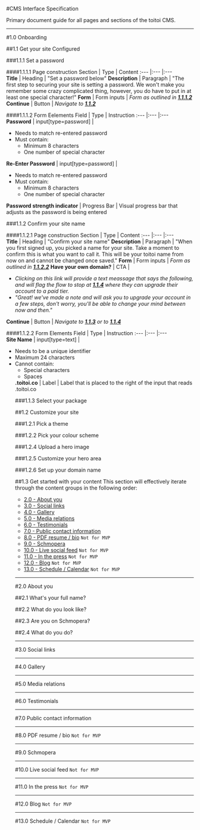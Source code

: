 #CMS Interface Specification

Primary document guide for all pages and sections of the toitoi CMS.

---

<a name="1.0"></a>
#1.0 Onboarding

<a name="1.1"></a>
##1.1 Get your site Configured

<a name="1.1.1"></a>
###1.1.1 Set a password

<a name="1.1.1.1"></a>
####1.1.1.1 Page construction
Section | Type | Content
:---  |:---  |:---  
**Title** | Heading | "Set a password below"
**Description** | Paragraph | "The first step to securing your site is setting a password. We won't make you remember some crazy complicated thing, however, you do have to put in at least one special character!"
**Form** | Form inputs | *Form as outlined in [**1.1.1.2**](#1.1.1.2)*
**Continue** | Button | *Navigate to [**1.1.2**](#1.1.2)*


<a name="1.1.1.2"></a>
####1.1.1.2 Form Eelements
Field | Type | Instruction
:---  |:---  |:---  
**Password** | input[type=password] | <ul><li>Needs to match re-entered password</li><li>Must contain: <ul><li>Minimum 8 characters</li><li>One number of special character</li></ul></li></ul>
**Re-Enter Password** | input[type=password] | <ul><li>Needs to match re-entered password</li><li>Must contain: <ul><li>Minimum 8 characters</li><li>One number of special character</li></ul></li></ul>
**Password strength indicator** | Progress Bar | Visual progress bar that adjusts as the password is being entered

<a name="1.1.2"></a>
###1.1.2 Confirm your site name

<a name="1.1.2.1"></a>
####1.1.2.1 Page construction
Section | Type | Content
:---  |:---  |:---  
**Title** | Heading | "Confirm your site name"
**Description** | Paragraph | "When you first signed up, you picked a name for your site. Take a moment to confirm this is what you want to call it. This will be your toitoi name from now on and cannot be changed once saved."
**Form** | Form inputs | *Form as outlined in [**1.1.2.2**](#1.1.2.2)*
**Have your own domain?** | CTA | *<ul><li>Clicking on this link will provide a text meassage that says the following, and will flag the flow to stop at [**1.1.4**](#1.1.3) where they can upgrade their account to a paid tier. </li><li>"Great! we've made a note and will ask you to upgrade your account in a few steps, don't worry, you'll be able to change your mind between now and then."</li></ul>*
**Continue** | Button | *Navigate to [**1.1.3**](#1.1.3) or to [**1.1.4**](#1.1.4)*

<a name="1.1.2.2"></a>
####1.1.2.2 Form Elements
Field | Type | Instruction
:---  |:---  |:---  
**Site Name** | input[type=text] | <ul><li>Needs to be a unique identifier</li><li>Maximum 24 characters</li><li>Cannot contain: <ul><li>Special characters</li><li>Spaces</li></ul>
**.toitoi.co** | Label | Label that is placed to the right of the input that reads .toitoi.co 

<a name="1.1.3"></a>
###1.1.3 Select your package

<a name="1.2"></a>
##1.2 Customize your site

<a name="1.2.1"></a>
###1.2.1 Pick a theme

<a name="1.2.2"></a>
###1.2.2 Pick your colour scheme

<a name="1.2.4"></a>
###1.2.4 Upload a hero image

<a name="1.2.5"></a>
###1.2.5 Customize your hero area

<a name="1.2.6"></a>
###1.2.6 Set up your domain name


<a name="1.3"></a>
##1.3 Get started with your content
This section will effectively iterate through the content groups in the following order:

* [2.0 - About you](#2.0)
* [3.0 - Social links](#3.0)
* [4.0 - Gallery](#4.0)
* [5.0 - Media relations](#5.0)
* [6.0 - Testimonials](#6.0)
* [7.0 - Public contact information](#7.0)
* [8.0 - PDF resume / bio](#8.0) `Not for MVP`
* [9.0 - Schmopera](#9.0) 
* [10.0 - Live social feed](#10.0) `Not for MVP`
* [11.0 - In the press](#11.0) `Not for MVP`
* [12.0 - Blog](#12.0) `Not for MVP`
* [13.0 - Schedule / Calendar](#13.0) `Not for MVP`


---


<a name="2.0"></a>
#2.0 About you

<a name="2.1"></a>
##2.1 What's your full name?

<a name="2.2"></a>
##2.2 What do you look like?

<a name="2.3"></a>
##2.3 Are you on Schmopera?

<a name="2.4"></a>
##2.4 What do you do?


---


<a name="3.0"></a>
#3.0 Social links


---


<a name="4.0"></a>
#4.0 Gallery


---


<a name="5.0"></a>
#5.0 Media relations


---


<a name="6.0"></a>
#6.0 Testimonials


---


<a name="7.0"></a>
#7.0 Public contact information


---


<a name="8.0"></a>
#8.0 PDF resume / bio
`Not for MVP`



---


<a name="9.0"></a>
#9.0 Schmopera


---


<a name="10.0"></a>
#10.0 Live social feed
`Not for MVP`


---


<a name="11.0"></a>
#11.0 In the press
`Not for MVP`


---


<a name="12.0"></a>
#12.0 Blog
`Not for MVP`


---


<a name="13.0"></a>
#13.0 Schedule / Calendar
`Not for MVP`





